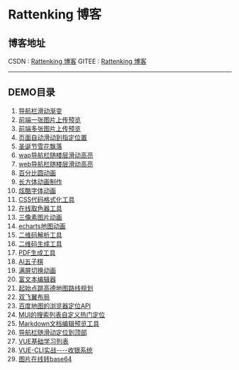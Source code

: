 # Rattenking 博客
## 博客地址
CSDN : [Rattenking 博客](https://blog.csdn.net/m0_38082783)
GITEE : [Rattenking 博客](http://rattenking.gitee.io/stone/index.html)

---
## DEMO目录

1. [导航栏滑动渐变](http://rattenking.gitee.io/blog/01/index.html)
2. [前端一张图片上传预览](http://rattenking.gitee.io/blog/02/file.html)
3. [前端多张图片上传预览](http://rattenking.gitee.io/blog/03/more_pic_file.html)
4. [页面自动滑动到指定位置](http://rattenking.gitee.io/blog/04/index.html)
5. [圣诞节雪花飘落](http://rattenking.gitee.io/blog/05/index.html)
6. [wap导航栏随楼层滑动高亮](http://rattenking.gitee.io/blog/06/scrollFloorWap.html)
7. [web导航栏随楼层滑动高亮](http://rattenking.gitee.io/blog/06/scrollFloorWeb.html)
8. [百分比圆动画](http://rattenking.gitee.io/blog/07/circle.html)
9. [长方体动画制作](http://rattenking.gitee.io/blog/08/canvas.html)
10. [炫酷字体动画](http://rattenking.gitee.io/blog/09/fontChange.html)
11. [CSS代码格式化工具](http://rattenking.gitee.io/blog/10/%E4%BB%A3%E7%A0%81%E6%A0%BC%E5%BC%8F%E5%8C%96%E5%B7%A5%E5%85%B7.html)
12. [在线取色器工具](http://rattenking.gitee.io/blog/11/index.html)
13. [三像素图片动画](http://rattenking.gitee.io/blog/12/index.html)
14. [echarts地图动画](http://rattenking.gitee.io/blog/13/index.html)
15. [二维码解析工具](http://rattenking.gitee.io/blog/15/index.html)
16. [二维码生成工具](http://rattenking.gitee.io/blog/16/index.html)
17. [PDF生成工具](http://rattenking.gitee.io/blog/17/index.html)
18. [AI五子棋](http://rattenking.gitee.io/blog/18/index.html)
19. [满屏切换动画](http://rattenking.gitee.io/blog/19/fullScreenScroll.html)
20. [富文本编辑器](http://rattenking.gitee.io/blog/editor/index.html)
21. [起始点跳高德地图路线规划](http://rattenking.gitee.io/blog/ghzy/index.html)
22. [双飞翼布局](http://rattenking.gitee.io/blog/grailLayout/index.html)
23. [百度地图的浏览器定位API](http://rattenking.gitee.io/blog/map/index.html)
24. [MUI的搜索列表自定义热门定位](http://rattenking.gitee.io/blog/muiIndexedList/page/indexed-list.html)
25. [Markdown文档编辑预览工具](http://rattenking.gitee.io/blog/readMarkdown/index.html)
26. [导航栏随滑动定位到顶部](http://rattenking.gitee.io/blog/sticky/active.html)
27. [VUE基础学习列表](http://rattenking.gitee.io/blog/vue/index.html)
28. [VUE-CLI实战----收银系统](http://rattenking.gitee.io/blog/vuePos/index.html#/)
29. [图片在线转base64](http://rattenking.gitee.io/stone/demo/imgbase64/imgbase64.html)
<!-- 30. []() -->
